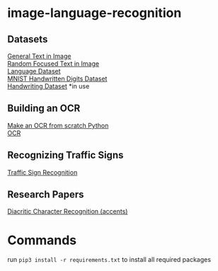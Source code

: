 # image-language-recognition
## Datasets
[General Text in Image](https://www.kaggle.com/datasets/robikscube/textocr-text-extraction-from-images-dataset)
<br/>
[Random Focused Text in Image](https://www.kaggle.com/code/kkhandekar/extract-text-from-images-tutorial-ocr/data)
<br/>
[Language Dataset](https://raw.githubusercontent.com/amankharwal/Website-data/master/dataset.csv)
<br/>
[MNIST Handwritten Digits Dataset](https://www.tensorflow.org/datasets/catalog/mnist)
<br/>
[Handwriting Dataset](https://www.kaggle.com/datasets/landlord/handwriting-recognition) *in use

## Building an OCR
[Make an OCR from scratch Python](https://medium.com/geekculture/building-a-complete-ocr-engine-from-scratch-in-python-be1fd184753b)
<br/>
[OCR](https://nanonets.com/blog/deep-learning-ocr/)

## Recognizing Traffic Signs
[Traffic Sign Recognition](https://towardsdatascience.com/recognizing-traffic-signs-with-over-98-accuracy-using-deep-learning-86737aedc2ab)

## Research Papers
[Diacritic Character Recognition (accents)](https://journals.pan.pl/Content/119099/PDF/12_01819_Bpast.No.69(1)_13.01.21_K1_A.pdf)

# Commands
run ```pip3 install -r requirements.txt``` to install all required packages
